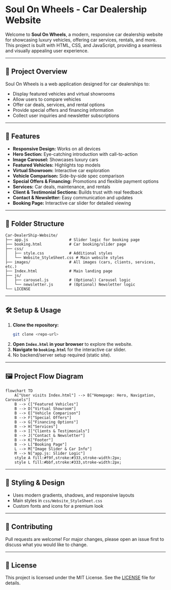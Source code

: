 # Soul On Wheels - Car Dealership Website

Welcome to **Soul On Wheels**, a modern, responsive car dealership website for showcasing luxury vehicles, offering car services, rentals, and more. This project is built with HTML, CSS, and JavaScript, providing a seamless and visually appealing user experience.

---

## 🚗 Project Overview
Soul On Wheels is a web application designed for car dealerships to:
- Display featured vehicles and virtual showrooms
- Allow users to compare vehicles
- Offer car deals, services, and rental options
- Provide special offers and financing information
- Collect user inquiries and newsletter subscriptions

---

## 🌟 Features
- **Responsive Design:** Works on all devices
- **Hero Section:** Eye-catching introduction with call-to-action
- **Image Carousel:** Showcases luxury cars
- **Featured Vehicles:** Highlights top models
- **Virtual Showroom:** Interactive car exploration
- **Vehicle Comparison:** Side-by-side spec comparison
- **Special Offers & Financing:** Promotions and flexible payment options
- **Services:** Car deals, maintenance, and rentals
- **Client & Testimonial Sections:** Builds trust with real feedback
- **Contact & Newsletter:** Easy communication and updates
- **Booking Page:** Interactive car slider for detailed viewing

---

## 📁 Folder Structure
```
Car-DealerShip-Website/
├── app.js                  # Slider logic for booking page
├── booking.html            # Car booking/slider page
├── css/
│   ├── style.css           # Additional styles
│   └── Website_StyleSheet.css # Main website styles
├── images/                 # All images (cars, clients, services, etc.)
├── Index.html              # Main landing page
├── js/
│   ├── carousel.js         # (Optional) Carousel logic
│   └── newsletter.js       # (Optional) Newsletter logic
└── LICENSE
```

---

## 🛠️ Setup & Usage
1. **Clone the repository:**
   ```bash
   git clone <repo-url>
   ```
2. **Open `Index.html` in your browser** to explore the website.
3. **Navigate to `booking.html`** for the interactive car slider.
4. No backend/server setup required (static site).

---

## 🖼️ Project Flow Diagram

```mermaid
flowchart TD
    A["User visits Index.html"] --> B["Homepage: Hero, Navigation, Carousels"]
    B --> C["Featured Vehicles"]
    B --> D["Virtual Showroom"]
    B --> E["Vehicle Comparison"]
    B --> F["Special Offers"]
    B --> G["Financing Options"]
    B --> H["Services"]
    B --> I["Clients & Testimonials"]
    B --> J["Contact & Newsletter"]
    B --> K["Footer"]
    B --> L["Booking Page"]
    L --> M["Image Slider & Car Info"]
    M --> N["app.js: Slider Logic"]
    style A fill:#f9f,stroke:#333,stroke-width:2px;
    style L fill:#bbf,stroke:#333,stroke-width:2px;
```

---

## 🎨 Styling & Design
- Uses modern gradients, shadows, and responsive layouts
- Main styles in `css/Website_StyleSheet.css`
- Custom fonts and icons for a premium look

---

## 🤝 Contributing
Pull requests are welcome! For major changes, please open an issue first to discuss what you would like to change.

---

## 📄 License
This project is licensed under the MIT License. See the [LICENSE](LICENSE) file for details. 